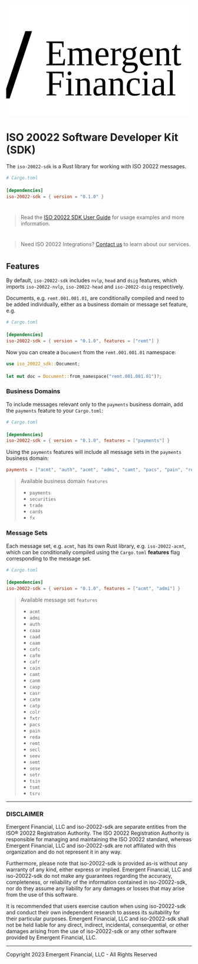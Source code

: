 <img src="./logo.svg" height="300" />

# ISO 20022 Software Developer Kit (SDK)

The `iso-20022-sdk` is a Rust library for working with ISO 20022 messages.

```toml
# Cargo.toml

[dependencies]
iso-20022-sdk = { version = "0.1.0" }

```

> #
> Read the [ISO 20022 SDK User Guide]() for usage examples and more information.
> #

> #
> Need ISO 20022 Integrations? [Contact us](mailto:ryan.tate@emergent.financial) to learn about our services.
> #

## Features

By default, `iso-20022-sdk` includes `nvlp`, `head` and `dsig` features, which imports `iso-20022-nvlp`, `iso-20022-head` and `iso-20022-dsig` respectively.

Documents, e.g. `remt.001.001.01`, are conditionally compiled and need to be added individually, either as a business domain or message set feature, e.g.

```toml
# Cargo.toml

[dependencies]
iso-20022-sdk = { version = "0.1.0", features = ["remt"] }
```

Now you can create a `Document` from the `remt.001.001.01` namespace:

```rust
use iso_20022_sdk::Document;

let mut doc = Document::from_namespace("remt.001.001.01")?;

```

### Business Domains

To include messages relevant only to the `payments` business domain, add the `payments` feature to your `Cargo.toml`:

```toml
# Cargo.toml

[dependencies]
iso-20022-sdk = { version = "0.1.0", features = ["payments"] }

```

Using the `payments` features will include all message sets in the `payments` business domain:

```toml
payments = ["acmt", "auth", "acmt", "admi", "camt", "pacs", "pain", "reda", "remt"]
```

> Available business domain `features`
> 
> - `payments`
> - `securities`
> - `trade`
> - `cards`
> - `fx`


### Message Sets

Each message set, e.g. `acmt`, has its own Rust library, e.g. `iso-20022-acmt`, which can be conditionally compiled using the `Cargo.toml` **features** flag corresponding to the message set. 


```toml
# Cargo.toml

[dependencies]
iso-20022-sdk = { version = "0.1.0", features = ["acmt", "admi"] }

```


> Available message set `features`
>
> - `acmt`
> - `admi`
> - `auth`
> - `caaa`
> - `caad`
> - `caam`
> - `cafc`
> - `cafm`
> - `cafr`
> - `cain`
> - `camt`
> - `canm`
> - `casp`
> - `casr`
> - `catm`
> - `catp`
> - `colr`
> - `fxtr`
> - `pacs`
> - `pain`
> - `reda`
> - `remt`
> - `secl`
> - `seev`
> - `semt`
> - `sese`
> - `setr`
> - `tsin`
> - `tsmt`
> - `tsrv`
<!-- 
### Account Management - [`acmt`](./acmt/)
### Administration - [`admi`](./admi/)
### Authorities - [`auth`](./auth/)
### Acceptor to Acquirer Card Transactions - [`caaa`](./caaa/)
### Card Administration - [`caad`](./caad/)
### ATM Management - [`caam`](./caam/)
### Fee collection - [`cafc`](./cafc/)
### File Management - [`cafm`](./cafm/)
### Fraud Reporting and Disposition - [`cafr`](./cafr/)
### Acquirer to Issuer Card Transactions - [`cain`](./cain/)
### Cash Management - [`camt`](./camt/)
### Network Management - [`canm`](./canm/)
### Sale to POI Card Transactions - [`casp`](./casp/)
### Settlement Reporting - [`casr`](./casr/)
### Terminal Management - [`catm`](./catm/)
### ATM Card Transactions - [`catp`](./catp/)
### Collateral Management - [`colr`](./colr/)
### Foreign Exchange Trade - [`fxtr`](./fxtr/)
### Business Application Header - [`head`](./head/)
### Payments Clearing and Settlement - [`pacs`](./pacs/)
### Payments Initiation - [`pain`](./pain/)
### Reference Data - [`reda`](./reda/)
### Payments Remittance Advice - [`remt`](./remt/)
### Securities Clearing - [`secl`](./secl/)
### Securities Events - [`seev`](./seev/)
### Securities Management - [`semt`](./semt/)
### Securities Settlement - [`sese`](./sese/)
### Securities Trade - [`setr`](./setr/)
### Trade Services Initiation - [`tsin`](./tsin/)
### Trade Services Management - [`tsmt`](./tsmt/)
### Trade Services - [`tsrv`](./tsrv/) -->

---
### DISCLAIMER

Emergent Financial, LLC and iso-20022-sdk are separate entities from the ISO® 20022 Registration Authority. The ISO 20022 Registration Authority is responsible for managing and maintaining the ISO 20022 standard, whereas Emergent Financial, LLC and iso-20022-sdk are not affiliated with this organization and do not represent it in any way.

Furthermore, please note that iso-20022-sdk is provided as-is without any warranty of any kind, either express or implied. Emergent Financial, LLC and iso-20022-sdk do not make any guarantees regarding the accuracy, completeness, or reliability of the information contained in iso-20022-sdk, nor do they assume any liability for any damages or losses that may arise from the use of this software.

It is recommended that users exercise caution when using iso-20022-sdk and conduct their own independent research to assess its suitability for their particular purposes. Emergent Financial, LLC and iso-20022-sdk shall not be held liable for any direct, indirect, incidental, consequential, or other damages arising from the use of iso-20022-sdk or any other software provided by Emergent Financial, LLC.

---

Copyright 2023 Emergent Financial, LLC - All Rights Reserved
